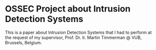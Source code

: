 OSSEC Project about Intrusion Detection Systems
=============

This is a paper about Intrusion Detection Systems that I had to perform at the request of my supervisor, Prof. Dr. Ir. Martin Timmerman @ VUB, Brussels, Belgium. 
